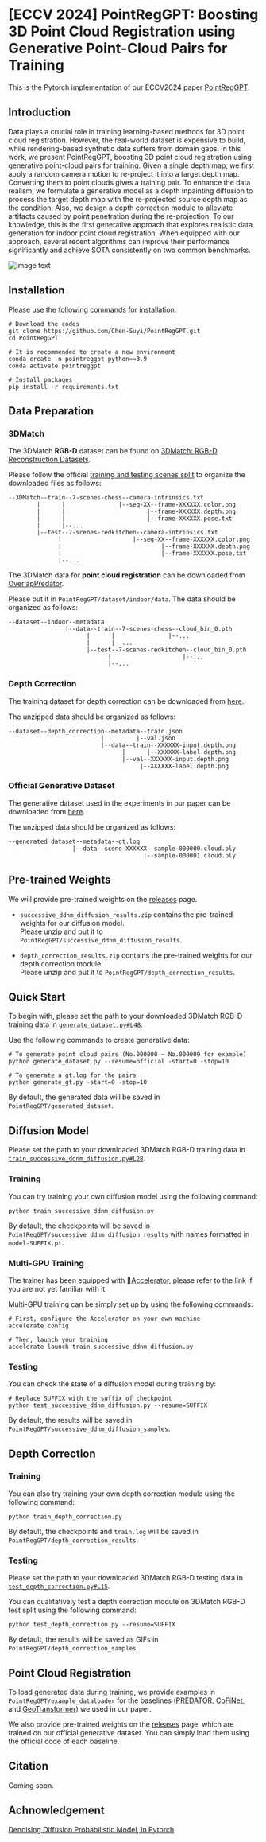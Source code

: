 # [ECCV 2024] PointRegGPT: Boosting 3D Point Cloud Registration using Generative Point-Cloud Pairs for Training
This is the Pytorch implementation of our ECCV2024 paper [PointRegGPT](https://arxiv.org/abs/2407.14054).

## Introduction
Data plays a crucial role in training learning-based methods for 3D point cloud registration.
However, the real-world dataset is expensive to build, while rendering-based synthetic data suffers from domain gaps.
In this work, we present PointRegGPT, boosting 3D point cloud registration using generative point-cloud pairs for training.
Given a single depth map, we first apply a random camera motion to re-project it into a target depth map. Converting them to point clouds gives a training pair.
To enhance the data realism, we formulate a generative model as a depth inpainting diffusion to process the target depth map with the re-projected source depth map as the condition.
Also, we design a depth correction module to alleviate artifacts caused by point penetration during the re-projection.
To our knowledge, this is the first generative approach that explores realistic data generation for indoor point cloud registration.
When equipped with our approach, several recent algorithms can improve their performance significantly and achieve SOTA consistently on two common benchmarks.

![image text](./files/pipeline.png)

## Installation
Please use the following commands for installation.  
```
# Download the codes
git clone https://github.com/Chen-Suyi/PointRegGPT.git
cd PointRegGPT

# It is recommended to create a new environment
conda create -n pointreggpt python==3.9
conda activate pointreggpt

# Install packages
pip install -r requirements.txt
```

## Data Preparation
### 3DMatch
The 3DMatch **RGB-D** dataset can be found on [3DMatch: RGB-D Reconstruction Datasets](https://3dmatch.cs.princeton.edu/).

Please follow the official [training and testing scenes split](http://vision.princeton.edu/projects/2016/3DMatch/downloads/rgbd-datasets/split.txt) to organize the downloaded files as follows:
```
--3DMatch--train--7-scenes-chess--camera-intrinsics.txt
        |      |               |--seq-XX--frame-XXXXXX.color.png
        |      |                       |--frame-XXXXXX.depth.png
        |      |                       |--frame-XXXXXX.pose.txt
        |      |--...
        |--test--7-scenes-redkitchen--camera-intrinsics.txt
              |                    |--seq-XX--frame-XXXXXX.color.png
              |                            |--frame-XXXXXX.depth.png
              |                            |--frame-XXXXXX.pose.txt
              |--... 
```

The 3DMatch data for **point cloud registration** can be downloaded from [OverlapPredator](https://github.com/prs-eth/OverlapPredator).

Please put it in `PointRegGPT/dataset/indoor/data`.
The data should be organized as follows:
```
--dataset--indoor--metadata
                |--data--train--7-scenes-chess--cloud_bin_0.pth
                      |      |               |--...
                      |      |--...
                      |--test--7-scenes-redkitchen--cloud_bin_0.pth
                            |                    |--...
                            |--...
```

### Depth Correction
The training dataset for depth correction can be downloaded from [here](https://1drv.ms/u/c/072d47fe74bf5728/QShXv3T-Ry0ggAfLAAAAAAAAuzBw7zyZTQQk0w).

The unzipped data should be organized as follows:
```
--dataset--depth_correction--metadata--train.json
                          |         |--val.json
                          |--data--train--XXXXXX-input.depth.png
                                |      |--XXXXXX-label.depth.png
                                |--val--XXXXXX-input.depth.png
                                     |--XXXXXX-label.depth.png
```

### Official Generative Dataset
The generative dataset used in the experiments in our paper can be downloaded from [here](https://1drv.ms/f/c/072d47fe74bf5728/EihXv3T-Ry0ggAfMAAAAAAABsx_3AG5NpvTyCHXxyBfXSw).

The unzipped data should be organized as follows:
```
--generated_dataset--metadata--gt.log
                  |--data--scene-XXXXXX--sample-000000.cloud.ply
                                      |--sample-000001.cloud.ply
```

## Pre-trained Weights
We will provide pre-trained weights on the [releases](https://github.com/Chen-Suyi/PointRegGPT/releases) page.
- `successive_ddnm_diffusion_results.zip` contains the pre-trained weights for our diffusion model.<br>Please unzip and put it to `PointRegGPT/successive_ddnm_diffusion_results`.

- `depth_correction_results.zip` contains the pre-trained weights for our depth correction module.<br>Please unzip and put it to `PointRegGPT/depth_correction_results`.


## Quick Start
To begin with, please set the path to your downloaded 3DMatch RGB-D training data in [`generate_dataset.py#L48`](https://github.com/Chen-Suyi/PointRegGPT/blob/b65742a65321ab52848863fd070d21c32a13a157/generate_dataset.py#L48).

Use the following commands to create generative data:
```
# To generate point cloud pairs (No.000000 ~ No.000009 for example)
python generate_dataset.py --resume=official -start=0 -stop=10

# To generate a gt.log for the pairs
python generate_gt.py -start=0 -stop=10
```

By default, the generated data will be saved in `PointRegGPT/generated_dataset`.

## Diffusion Model
Please set the path to your downloaded 3DMatch RGB-D training data in [`train_successive_ddnm_diffusion.py#L28`](https://github.com/Chen-Suyi/PointRegGPT/blob/b65742a65321ab52848863fd070d21c32a13a157/train_successive_ddnm_diffusion.py#L28).

### Training
You can try training your own diffusion model using the following command:  
```
python train_successive_ddnm_diffusion.py
```

By default, the checkpoints will be saved in `PointRegGPT/successive_ddnm_diffusion_results` with names formatted in `model-SUFFIX.pt`.

### Multi-GPU Training
The trainer has been equipped with [🤗Accelerator](https://huggingface.co/docs/accelerate/package_reference/accelerator), please refer to the link if you are not yet familiar with it.

Multi-GPU training can be simply set up by using the following commands:
```
# First, configure the Accelerator on your own machine
accelerate config

# Then, launch your training
accelerate launch train_successive_ddnm_diffusion.py
```

### Testing
You can check the state of a diffusion model during training by:
```
# Replace SUFFIX with the suffix of checkpoint
python test_successive_ddnm_diffusion.py --resume=SUFFIX
```

By default, the results will be saved in `PointRegGPT/successive_ddnm_diffusion_samples`.

## Depth Correction

### Training
You can also try training your own depth correction module using the following command:  
```
python train_depth_correction.py
```

By default, the checkpoints and `train.log` will be saved in `PointRegGPT/depth_correction_results`.

### Testing
Please set the path to your downloaded 3DMatch RGB-D testing data in [`test_depth_correction.py#L15`](https://github.com/Chen-Suyi/PointRegGPT/blob/b65742a65321ab52848863fd070d21c32a13a157/test_depth_correction.py#L15).

You can qualitatively test a depth correction module on 3DMatch RGB-D test split using the following command:  
```
python test_depth_correction.py --resume=SUFFIX
```

By default, the results will be saved as GIFs in `PointRegGPT/depth_correction_samples`.

## Point Cloud Registration
To load generated data during training, we provide examples in `PointRegGPT/example_dataloader` for the baselines ([PREDATOR](https://github.com/prs-eth/OverlapPredator), [CoFiNet](https://github.com/haoyu94/Coarse-to-fine-correspondences), and [GeoTransformer](https://github.com/qinzheng93/GeoTransformer)) we used in our paper.

We also provide pre-trained weights on the [releases](https://github.com/Chen-Suyi/PointRegGPT/releases) page, which are trained on our official generative dataset. You can simply load them using the official code of each baseline.

## Citation
Coming soon.

## Achnowledgement
[Denoising Diffusion Probabilistic Model, in Pytorch](https://github.com/lucidrains/denoising-diffusion-pytorch)
